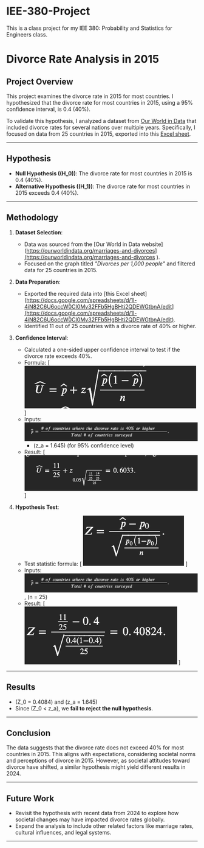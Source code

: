 # IEE-380-Project
This is a class project for my IEE 380: Probability and Statistics for Engineers class. 

# Divorce Rate Analysis in 2015

## Project Overview
This project examines the divorce rate in 2015 for most countries. I hypothesized that the divorce rate for most countries in 2015, using a 95% confidence interval, is 0.4 (40%). 

To validate this hypothesis, I analyzed a dataset from [Our World in Data](https://ourworldindata.org/marriages-and-divorces) that included divorce rates for several nations over multiple years. Specifically, I focused on data from 25 countries in 2015, exported into this [Excel sheet](https://docs.google.com/spreadsheets/d/1l-4iN82C6U6occW0CI0Mv32FFb5HgBHtj2QDEWGtbnA/edit).

---

## Hypothesis
- **Null Hypothesis (\(H_0\))**: The divorce rate for most countries in 2015 is 0.4 (40%).
- **Alternative Hypothesis (\(H_1\))**: The divorce rate for most countries in 2015 exceeds 0.4 (40%).

---

## Methodology
1. **Dataset Selection**:
   - Data was sourced from the [Our World in Data website](https://ourworldindata.org/marriages-and-divorces](https://ourworldindata.org/marriages-and-divorces ).
   - Focused on the graph titled *"Divorces per 1,000 people"* and filtered data for 25 countries in 2015.

2. **Data Preparation**:
   - Exported the required data into [this Excel sheet](https://docs.google.com/spreadsheets/d/1l-4iN82C6U6occW0CI0Mv32FFb5HgBHtj2QDEWGtbnA/edit](https://docs.google.com/spreadsheets/d/1l-4iN82C6U6occW0CI0Mv32FFb5HgBHtj2QDEWGtbnA/edit).
   - Identified 11 out of 25 countries with a divorce rate of 40% or higher.

3. **Confidence Interval**:
   - Calculated a one-sided upper confidence interval to test if the divorce rate exceeds 40%.
   - Formula: 
     \[
     ![Confidence Interval Formula](Confidence_interval_formula.png)
     \]
   - Inputs:
     ![P value calculation](p_calc.png)
     - \(z_a = 1.645\) (for 95% confidence level)
   - Result:
     \[
     ![P value calculation](confidence_result.png)
     \]

4. **Hypothesis Test**:
   - Test statistic formula:
     \[
     ![Test Statistic calculation](test_formula.png)
     \]
   - Inputs:
     ![P value calculation](p_calc.png), \(n = 25\)
   - Result:
     \[
     ![Test Statistic result](test_result.png)
     \]

---

## Results
- \(Z_0 = 0.4084\) and \(z_a = 1.645\)
- Since \(Z_0 < z_a\), we **fail to reject the null hypothesis**.

---

## Conclusion
The data suggests that the divorce rate does not exceed 40% for most countries in 2015. This aligns with expectations, considering societal norms and perceptions of divorce in 2015. However, as societal attitudes toward divorce have shifted, a similar hypothesis might yield different results in 2024.

---

## Future Work
- Revisit the hypothesis with recent data from 2024 to explore how societal changes may have impacted divorce rates globally.
- Expand the analysis to include other related factors like marriage rates, cultural influences, and legal systems.

---
